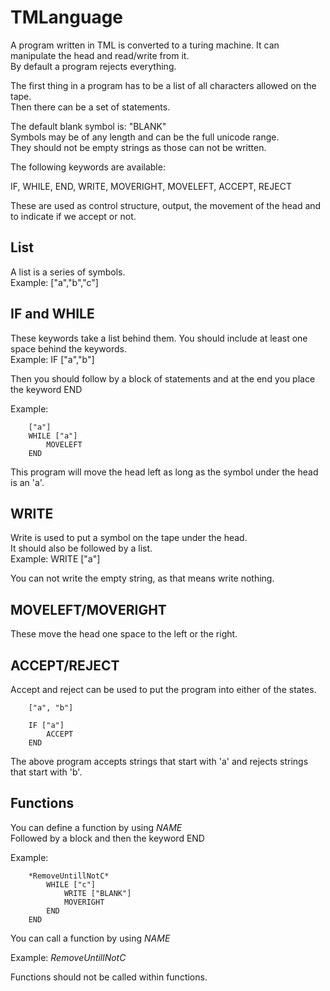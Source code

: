 TMLanguage
==========

A program written in TML is converted to a turing machine. It can manipulate the head and read/write from it.    
By default a program rejects everything.

The first thing in a program has to be a list of all characters allowed on the tape.    
Then there can be a set of statements.

The default blank symbol is: "BLANK"    
Symbols may be of any length and can be the full unicode range.    
They should not be empty strings as those can not be written.

The following keywords are available:

IF, WHILE, END, WRITE, MOVERIGHT, MOVELEFT, ACCEPT, REJECT

These are used as control structure, output, the movement of the head and to indicate if we accept or not.

List
----

A list is a series of symbols.    
Example: ["a","b","c"]

IF and WHILE
------------

These keywords take a list behind them. You should include at least one space behind the keywords.    
Example: IF ["a","b"]

Then you should follow by a block of statements and at the end you place the keyword END

Example:

```
    ["a"]
    WHILE ["a"]
        MOVELEFT
    END
```

This program will move the head left as long as the symbol under the head is an 'a'.

WRITE
-----

Write is used to put a symbol on the tape under the head.    
It should also be followed by a list.    
Example: WRITE ["a"]

You can not write the empty string, as that means write nothing.

MOVELEFT/MOVERIGHT
------------------

These move the head one space to the left or the right.

ACCEPT/REJECT
-------------

Accept and reject can be used to put the program into either of the states.


```
    ["a", "b"]

    IF ["a"]
        ACCEPT
    END
```

The above program accepts strings that start with 'a' and rejects strings that start with 'b'.


Functions
---------

You can define a function by using *NAME*    
Followed by a block and then the keyword END

Example:

```
    *RemoveUntillNotC*
        WHILE ["c"]
        	WRITE ["BLANK"]
        	MOVERIGHT
        END
    END
```

You can call a function by using _NAME_    

Example: _RemoveUntillNotC_

Functions should not be called within functions.
